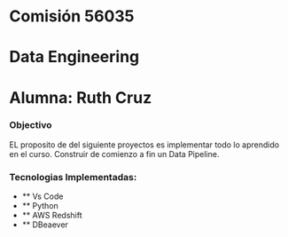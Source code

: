 # Comisión 56035
# Data Engineering
# Alumna: Ruth Cruz




### Objectivo 

EL proposito de del siguiente proyectos es implementar todo lo aprendido en el curso. Construir de comienzo a fin un Data Pipeline.

### Tecnologias Implementadas: 
* ** Vs Code 
* ** Python
* ** AWS Redshift 
* ** DBeaever
